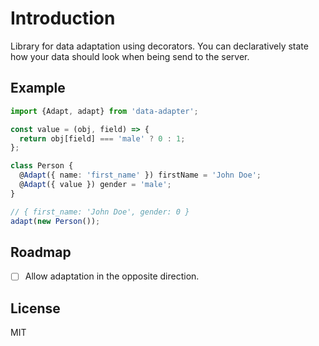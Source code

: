# Introduction

Library for data adaptation using decorators. You can declaratively state how your data should look when being send to the server.

## Example

```ts
import {Adapt, adapt} from 'data-adapter';

const value = (obj, field) => {
  return obj[field] === 'male' ? 0 : 1;
};

class Person {
  @Adapt({ name: 'first_name' }) firstName = 'John Doe';
  @Adapt({ value }) gender = 'male';
}

// { first_name: 'John Doe', gender: 0 }
adapt(new Person());
```

## Roadmap

- [ ] Allow adaptation in the opposite direction.

## License

MIT


